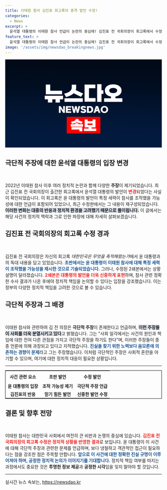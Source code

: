 ```yaml
---
title: 이태원 참사 김진표 회고록의 충격 발언 수정!
categories:
  - News
excerpt: >
  윤석열 대통령의 이태원 참사 언급이 논란의 중심에! 김진표 전 국회의장이 회고록에서 수정한 내용은 과연 어떤 진실을 담고 있을까? 정치적 책임 논쟁 속, 극단적 주장이란 말의 배경을 파헤쳐본다.
feature_text: >
  윤석열 대통령의 이태원 참사 언급이 논란의 중심에! 김진표 전 국회의장이 회고록에서 수정한 내용은 과연 어떤 진실을 담고 있을까? 정치적 책임 논쟁 속, 극단적 주장이란 말의 배경을 파헤쳐본다.
image: '/assets/img/newsdao_breakingnews.jpg'
---
```


<p><img src="/assets/img/newsdao_breakingnews.jpg" alt="pcversion 속보" /></p>

<h2 data-ke-size="size26">극단적 주장에 대한 윤석열 대통령의 입장 변경</h2>

<p data-ke-size="size16">&nbsp;</p>

<p>2022년 이태원 참사 이후 여러 정치적 논란과 함께 다양한 <b>주장</b>이 제기되었습니다. 최근 김진표 전 국회의장이 출간한 회고록에서 윤석열 대통령의 발언이 <b><span style="color: #ee2323;">변경</span></b>되었다는 사실이 확인되었습니다. 이 회고록은 윤 대통령의 발언이 특정 세력이 참사를 조작했을 가능성에 대한 언급이 포함되어 있었으나, 최근 수정판에서는 그 내용이 재구성되었습니다. <b><span style="background-color: #21538527;">이러한 변화는 대중의 반응과 정치적 환경을 고려했기 때문으로 풀이됩니다.</span></b> 이 글에서는 해당 사건의 정치적 맥락과 그로 인한 파장에 대해 자세히 살펴보겠습니다.</p>

<h2 data-ke-size="size26">김진표 전 국회의장의 회고록 수정 경과</h2>

<p data-ke-size="size16">&nbsp;</p>

<p>김진표 전 국회의장은 자신의 회고록 <i>대한민국은 무엇을 축적해왔는가</i>에서 윤 대통령과의 독대 내용을 담고 있었습니다. <b><span style="color: #1a5490;">초판에서는 윤 대통령이 이태원 참사에 대해 특정 세력이 조작했을 가능성을 제시한 것으로 기술되었습니다.</span></b> 그러나, 수정된 2쇄본에서는 상황 설명이 달라졌습니다. <b><span style="color: #ee2323;">2쇄본은 대통령의 발언을 더욱 신중하게 표현</span></b>하며, 참사 관련 정확한 수사 결과가 나온 후에야 정치적 책임을 논의할 수 있다는 입장을 강조했습니다. 이는 정부의 다양한 정치적 책임을 고려한 것으로 볼 수 있습니다.</p>

<h2 data-ke-size="size26">극단적 주장과 그 배경</h2>

<p data-ke-size="size16">&nbsp;</p>

<p>이태원 참사와 관련하여 김 전 의장은 <b>극단적 주장</b>이 존재한다고 언급하며, <b><span style="background-color: #21538527;">이런 주장들이 사회를 더욱 분열시키고 있다</span></b>고 밝혔습니다. 그는 "사회 일각에서는 사건의 원인과 책임에 대한 전혀 다른 관점을 가지고 극단적 주장을 하기도 한다"며, 이러한 주장들이 종종 언론에 의해 과장되고 있다고 지적했습니다. <b><span style="color: #1a5490;">진실을 찾기 위한 노력보다 음모론에 의존하는 경향이 문제</span></b>라고 그는 주장했습니다. 이처럼 극단적인 주장은 사회적 혼란을 야기할 수 있으며, 여기에 대한 정치적 대응이 필요한 상황입니다.</p>

<hr>

<table style="width:100%; border: 1px solid black;">
  <tr>
    <th style="text-align: center; height: 30px;"><b>사건 관련 요소</b></th>
    <th style="text-align: center; height: 30px;"><b>초판 발언</b></th>
    <th style="text-align: center; height: 30px;"><b>수정 발언</b></th>
  </tr>
  <tr>
    <td style="text-align: center; height: 17px;"><b>윤 대통령의 입장</b></td>
    <td style="text-align: center; height: 17px;"><b>조작 가능성 제기</b></td>
    <td style="text-align: center; height: 17px;"><b>극단적 주장 언급</b></td>
  </tr>
  <tr>
    <td style="text-align: center; height: 17px;"><b>김진표의 반응</b></td>
    <td style="text-align: center; height: 17px;"><b>믿기 힘든 발언</b></td>
    <td style="text-align: center; height: 17px;"><b>신중한 발언 수정</b></td>
  </tr>
</table>

<h2 data-ke-size="size26">결론 및 향후 전망</h2>

<p data-ke-size="size16">&nbsp;</p>

<p>이태원 참사는 대한민국 사회에서 여전히 큰 비판과 논쟁의 중심에 있습니다. <b><span style="color: #ee2323;">김진표 전 국회의장의 회고록 수정은 정치적 상황을 반영한 결과</span></b>로 보입니다. 윤 대통령이 이 사건에 대해 극단적 주장과 관련한 문제를 언급하며, 보다 냉철하고 객관적인 접근이 필요하다는 점을 강조한 점은 주목할 만합니다. <b><span style="color: #1a5490;">앞으로 이 사건에 대한 정확한 진실 규명이 이루어져야 하며, 공정한 정치적 논의가 이어지기를 기대합니다.</span></b> 정치적 책임 여부를 따지는 과정에서도 중요한 것은 <b>투명한 정보 제공</b>과 <b>공정한 시각</b>임을 잊지 말아야 할 것입니다. </p>

<hr>
실시간 뉴스 속보는, <a href="https://newsdao.kr" rel="dofollow">https://newsdao.kr</a>


